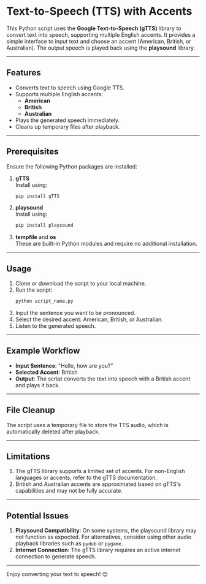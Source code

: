 # Text-to-Speech (TTS) with Accents

This Python script uses the **Google Text-to-Speech (gTTS)** library to convert text into speech, supporting multiple English accents. It provides a simple interface to input text and choose an accent (American, British, or Australian). The output speech is played back using the **playsound** library.

---

## Features

- Converts text to speech using Google TTS.
- Supports multiple English accents:
  - **American**
  - **British**
  - **Australian**
- Plays the generated speech immediately.
- Cleans up temporary files after playback.

---

## Prerequisites

Ensure the following Python packages are installed:

1. **gTTS**  
   Install using:
   ```bash
   pip install gTTS
   ```

2. **playsound**  
   Install using:
   ```bash
   pip install playsound
   ```

3. **tempfile** and **os**  
   These are built-in Python modules and require no additional installation.

---

## Usage

1. Clone or download the script to your local machine.
2. Run the script:
   ```bash
   python script_name.py
   ```
3. Input the sentence you want to be pronounced.
4. Select the desired accent: American, British, or Australian.
5. Listen to the generated speech.

---

## Example Workflow

- **Input Sentence**: "Hello, how are you?"  
- **Selected Accent**: British  
- **Output**: The script converts the text into speech with a British accent and plays it back.

---

## File Cleanup

The script uses a temporary file to store the TTS audio, which is automatically deleted after playback.

---

## Limitations

1. The gTTS library supports a limited set of accents. For non-English languages or accents, refer to the gTTS documentation.
2. British and Australian accents are approximated based on gTTS's capabilities and may not be fully accurate.

---

## Potential Issues

1. **Playsound Compatibility**: On some systems, the playsound library may not function as expected. For alternatives, consider using other audio playback libraries such as `pydub` or `pygame`.
2. **Internet Connection**: The gTTS library requires an active internet connection to generate speech.

---

Enjoy converting your text to speech! 😊
